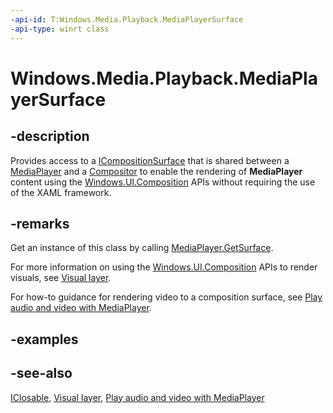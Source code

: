 ```yaml
---
-api-id: T:Windows.Media.Playback.MediaPlayerSurface
-api-type: winrt class
---
```


<!-- Class syntax.
public class MediaPlayerSurface : Windows.Foundation.IClosable, Windows.Media.Playback.IMediaPlayerSurface
-->

# Windows.Media.Playback.MediaPlayerSurface

## -description
Provides access to a [ICompositionSurface](../windows.ui.composition/icompositionsurface.md) that is shared between a [MediaPlayer](mediaplayer.md) and a [Compositor](../windows.ui.composition/compositor.md) to enable the rendering of **MediaPlayer** content using the [Windows.UI.Composition](../windows.ui.composition/windows_ui_composition.md) APIs without requiring the use of the XAML framework.

## -remarks
Get an instance of this class by calling [MediaPlayer.GetSurface](mediaplayer_getsurface_812026623.md).

For more information on using the [Windows.UI.Composition](../windows.ui.composition/windows_ui_composition.md) APIs to render visuals, see [Visual layer](https://msdn.microsoft.com/windows/uwp/graphics/visual-layer).

For how-to guidance for rendering video to a composition surface, see [Play audio and video with MediaPlayer](https://msdn.microsoft.com/windows/uwp/audio-video-camera/play-audio-and-video-with-mediaplayer#use-mediaplayersurface-to-render-video-to-a-windowsuicomposition-surface).

## -examples

## -see-also
[IClosable](../windows.foundation/iclosable.md), [Visual layer](https://msdn.microsoft.com/windows/uwp/graphics/visual-layer), [Play audio and video with MediaPlayer](https://msdn.microsoft.com/windows/uwp/audio-video-camera/play-audio-and-video-with-mediaplayer#use-mediaplayersurface-to-render-video-to-a-windowsuicomposition-surface)